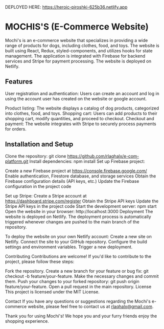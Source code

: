 DEPLOYED HERE: https://heroic-piroshki-625b36.netlify.app

# MOCHIS'S (E-Commerce Website)
Mochi's is an e-commerce website that specializes in providing a wide range of products for dogs, including clothes, food, and toys. The website is built using React, Redux, styled-components, and utilizes hooks for state management. The application is integrated with Firebase for backend services and Stripe for payment processing. The website is deployed on Netlify.

## Features
User registration and authentication: Users can create an account and log in using the account user has created on the website or google account.

Product listing: The website displays a catalog of dog products, categorized into clothes, food, and toys. 
Shopping cart: Users can add products to their shopping cart, modify quantities, and proceed to checkout.
Checkout and payment: The website integrates with Stripe to securely process payments for orders.

## Installation and Setup
Clone the repository: git clone https://github.com/rlaqhalx/e-com-platform.git
Install dependencies: npm install
Set up Firebase project:

Create a new Firebase project at https://console.firebase.google.com/
Enable authentication, Firestore database, and storage services
Obtain the Firebase configuration details (API keys, etc.)
Update the Firebase configuration in the project code

Set up Stripe:
Create a Stripe account at https://dashboard.stripe.com/register
Obtain the Stripe API keys
Update the Stripe API keys in the project code
Start the development server: npm start
Open the website in your browser: http://localhost:3000
Deployment
The website is deployed on Netlify. The deployment process is automatically triggered whenever changes are pushed to the main branch of the repository.

To deploy the website on your own Netlify account:
Create a new site on Netlify.
Connect the site to your GitHub repository.
Configure the build settings and environment variables.
Trigger a new deployment.

Contributing
Contributions are welcome! If you'd like to contribute to the project, please follow these steps:

Fork the repository.
Create a new branch for your feature or bug fix: git checkout -b feature/your-feature.
Make the necessary changes and commit them.
Push your changes to your forked repository: git push origin feature/your-feature.
Open a pull request in the main repository.
License
This project is licensed under the MIT License.

Contact
If you have any questions or suggestions regarding the Mochi's e-commerce website, please feel free to contact us at rlaqhalx@gmail.com.

Thank you for using Mochi's! We hope you and your furry friends enjoy the shopping experience.
